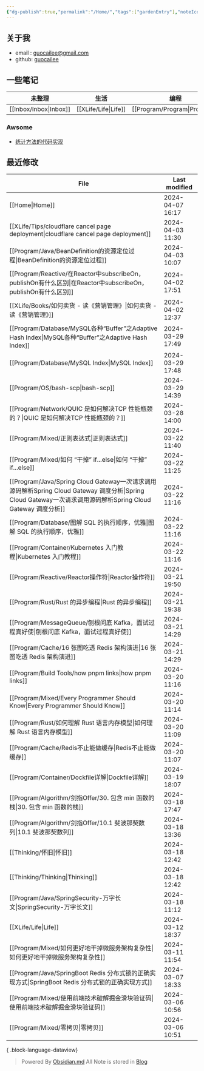 ```yaml
---
{"dg-publish":true,"permalink":"/Home/","tags":["gardenEntry"],"noteIcon":""}
---
```


## 关于我
* email : [guocailee@gmail.com](mailto:guocailee@gmail.com)
* github: [guocailee](https://github.com/guocailee)

## 一些笔记

| 未整理       | 生活       | 编程          | 思考           |
| --------- | -------- | ----------- | ------------ |
| [[Inbox/Inbox\|Inbox]] | [[XLife/Life\|Life]] | [[Program/Program\|Program]] | [[Thinking/Thinking\|Thinking]] |

### Awsome

- [统计方法的代码实现](https://github.com/fengdu78/lihang-code)

## 最近修改

| File                                                                                                                                 | Last modified    |
| ------------------------------------------------------------------------------------------------------------------------------------ | ---------------- |
| [[Home\|Home]]                                                                                                                    | 2024-04-07 16:17 |
| [[XLife/Tips/cloudflare cancel page deployment\|cloudflare cancel page deployment]]                                               | 2024-04-03 11:30 |
| [[Program/Java/BeanDefinition的资源定位过程\|BeanDefinition的资源定位过程]]                                                                     | 2024-04-03 10:07 |
| [[Program/Reactive/在Reactor中subscribeOn，publishOn有什么区别\|在Reactor中subscribeOn，publishOn有什么区别]]                                     | 2024-04-02 17:51 |
| [[XLife/Books/如何卖货 - 读《营销管理》\|如何卖货 - 读《营销管理》]]                                                                                    | 2024-04-02 12:37 |
| [[Program/Database/MySQL各种“Buffer”之Adaptive Hash Index\|MySQL各种“Buffer”之Adaptive Hash Index]]                                     | 2024-03-29 17:49 |
| [[Program/Database/MySQL Index\|MySQL Index]]                                                                                     | 2024-03-29 17:48 |
| [[Program/OS/bash-scp\|bash-scp]]                                                                                                 | 2024-03-29 14:39 |
| [[Program/Network/QUIC 是如何解决TCP 性能瓶颈的？\|QUIC 是如何解决TCP 性能瓶颈的？]]                                                                    | 2024-03-28 14:00 |
| [[Program/Mixed/正则表达式\|正则表达式]]                                                                                                    | 2024-03-22 11:40 |
| [[Program/Mixed/如何 “干掉” if...else\|如何 “干掉” if...else]]                                                                            | 2024-03-22 11:25 |
| [[Program/Java/Spring Cloud Gateway一次请求调用源码解析Spring Cloud Gateway 调度分析\|Spring Cloud Gateway一次请求调用源码解析Spring Cloud Gateway 调度分析]] | 2024-03-22 11:16 |
| [[Program/Database/图解 SQL 的执行顺序，优雅\|图解 SQL 的执行顺序，优雅]]                                                                             | 2024-03-22 11:16 |
| [[Program/Container/Kubernetes 入门教程\|Kubernetes 入门教程]]                                                                            | 2024-03-22 11:16 |
| [[Program/Reactive/Reactor操作符\|Reactor操作符]]                                                                                       | 2024-03-21 19:50 |
| [[Program/Rust/Rust 的异步编程\|Rust 的异步编程]]                                                                                           | 2024-03-21 19:38 |
| [[Program/MessageQueue/刨根问底 Kafka，面试过程真好使\|刨根问底 Kafka，面试过程真好使]]                                                                   | 2024-03-21 14:29 |
| [[Program/Cache/16 张图吃透 Redis 架构演进\|16 张图吃透 Redis 架构演进]]                                                                          | 2024-03-21 14:29 |
| [[Program/Build Tools/how pnpm links\|how pnpm links]]                                                                            | 2024-03-20 11:16 |
| [[Program/Mixed/Every Programmer Should Know\|Every Programmer Should Know]]                                                      | 2024-03-20 11:14 |
| [[Program/Rust/如何理解 Rust 语言内存模型\|如何理解 Rust 语言内存模型]]                                                                               | 2024-03-20 11:09 |
| [[Program/Cache/Redis不止能做缓存\|Redis不止能做缓存]]                                                                                        | 2024-03-20 11:07 |
| [[Program/Container/Dockfile详解\|Dockfile详解]]                                                                                      | 2024-03-19 18:07 |
| [[Program/Algorithm/剑指Offer/30. 包含 min 函数的栈\|30. 包含 min 函数的栈]]                                                                    | 2024-03-18 17:47 |
| [[Program/Algorithm/剑指Offer/10.1 斐波那契数列\|10.1 斐波那契数列]]                                                                            | 2024-03-18 13:36 |
| [[Thinking/怀旧\|怀旧]]                                                                                                               | 2024-03-18 12:42 |
| [[Thinking/Thinking\|Thinking]]                                                                                                   | 2024-03-18 12:42 |
| [[Program/Java/SpringSecurity-万字长文\|SpringSecurity-万字长文]]                                                                         | 2024-03-18 11:12 |
| [[XLife/Life\|Life]]                                                                                                              | 2024-03-12 18:37 |
| [[Program/Mixed/如何更好地干掉微服务架构复杂性\|如何更好地干掉微服务架构复杂性]]                                                                                | 2024-03-11 11:54 |
| [[Program/Java/SpringBoot Redis 分布式锁的正确实现方式\|SpringBoot Redis 分布式锁的正确实现方式]]                                                       | 2024-03-07 18:33 |
| [[Program/Mixed/使用前端技术破解掘金滑块验证码\|使用前端技术破解掘金滑块验证码]]                                                                                | 2024-03-06 10:56 |
| [[Program/Mixed/零拷贝\|零拷贝]]                                                                                                        | 2024-03-06 10:51 |

{ .block-language-dataview}



>Powered By [Obsidian.md](https://obsidian.md/)  All Note is stored in [Blog](https://github.com/guocailee/blog)